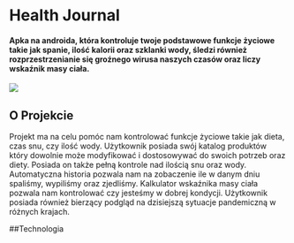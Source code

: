 # Health Journal
#### Apka na androida, która kontroluje twoje podstawowe funkcje życiowe takie jak spanie, ilość kalorii oraz szklanki wody, śledzi również rozprzestrzenianie się groźnego wirusa naszych czasów oraz liczy wskaźnik masy ciała.
<img src="https://raw.githubusercontent.com/Patryk404/Health_Journal/master/images/logo.png">

## O Projekcie
Projekt ma na celu pomóc nam kontrolować funkcje życiowe takie jak dieta, czas snu, czy ilość wody. Użytkownik posiada swój katalog produktów który dowolnie może modyfikować i dostosowywać do swoich potrzeb oraz diety. Posiada on także pełną kontrole nad ilością snu oraz wody. Automatyczna historia pozwala nam na zobaczenie ile w danym dniu spaliśmy, wypiliśmy oraz zjedliśmy. Kalkulator wskaźnika masy ciała pozwala nam kontrolować czy jesteśmy w dobrej kondycji. Użytkownik posiada również bierzący podgląd na dzisiejszą sytuacje pandemiczną w różnych krajach.

##Technologia